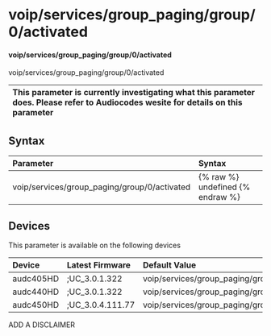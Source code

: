 ﻿---
description: voip/services/group_paging/group/0/activated
search: false
---

# voip/services/group_paging/group/0/activated

#### voip/services/group_paging/group/0/activated

voip/services/group_paging/group/0/activated


| This parameter is currently investigating what this parameter does. Please refer to Audiocodes wesite for details on this parameter | 
| :--- |

## Syntax
| Parameter | Syntax |
| :--- | :--- |
|voip/services/group_paging/group/0/activated | {% raw %} undefined {% endraw %}|

## Devices
This parameter is available on the following devices

| Device | Latest Firmware | Default Value |
|:---|:---|:---|
| audc405HD | ;UC_3.0.1.322 | voip/services/group_paging/group/0/activated=0 
| audc440HD | ;UC_3.0.1.322 | voip/services/group_paging/group/0/activated=0 
| audc450HD | ;UC_3.0.4.111.77 | voip/services/group_paging/group/0/activated=0 

ADD A DISCLAIMER
